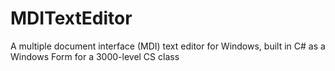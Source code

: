 MDITextEditor
=============

A multiple document interface (MDI) text editor for Windows, built in C# as a Windows Form for a 3000-level CS class
